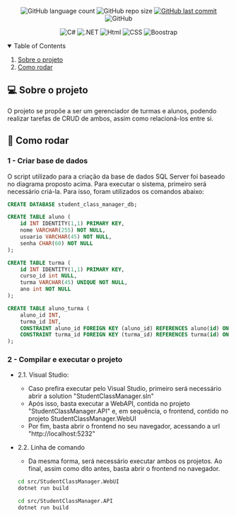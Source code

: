 <p align="center">
  <img alt="GitHub language count" src="https://img.shields.io/github/languages/count/GabrielBueno200/StudentClassManager">

  <img alt="GitHub repo size" src="https://img.shields.io/github/repo-size/GabrielBueno200/StudentClassManager">
  
  <a href="https://github.com/GabrielBueno200/monty-hall">
    <img alt="GitHub last commit" src="https://img.shields.io/github/last-commit/GabrielBueno200/StudentClassManager">
  </a>
  
   <img alt="GitHub" src="https://img.shields.io/github/license/GabrielBueno200/StudentClassManager">
</p>

<!-- PROJECT LOGO -->
<p align="center">
  <img alt="C#" src="https://img.shields.io/badge/C%23-239120?style=for-the-badge&logo=c-sharp&logoColor=white"/>
  <img alt=".NET" src="https://img.shields.io/badge/.NET-5C2D91?style=for-the-badge&logo=.net&logoColor=white"/>
  <img alt="Html" src="https://img.shields.io/badge/HTML-239120?style=for-the-badge&logo=html5&logoColor=white"/>
  <img alt="CSS" src="https://img.shields.io/badge/CSS-239120?&style=for-the-badge&logo=css3&logoColor=white"/>
  <img alt="Boostrap" src="https://img.shields.io/badge/Bootstrap-563D7C?style=for-the-badge&logo=bootstrap&logoColor=white"/>
</p>



<!-- TABLE OF CONTENTS -->
<details open="open">
  <summary>Table of Contents</summary>
  <ol>
    <li>
      <a href="#-about-the-project">Sobre o projeto</a>
    </li>
    <li>
      <a href="#-how-to-run">Como rodar</a>
    </li>
  </ol>
</details>


<!-- ABOUT THE PROJECT -->
## 💻 Sobre o projeto
O projeto se propõe a ser um gerenciador de turmas e alunos, podendo realizar tarefas de CRUD de ambos, assim como relacioná-los entre si.

<!-- HOW TO RUN -->
## 🚀 Como rodar
 
### 1 - Criar base de dados 
O script utilizado para a criação da base de dados SQL Server foi baseado no diagrama proposto acima. Para executar o sistema, primeiro será necessário criá-la.
Para isso, foram utilizados os comandos abaixo:

```sql
CREATE DATABASE student_class_manager_db;

CREATE TABLE aluno (
    id INT IDENTITY(1,1) PRIMARY KEY,
    nome VARCHAR(255) NOT NULL,
    usuario VARCHAR(45) NOT NULL,
    senha CHAR(60) NOT NULL
);

CREATE TABLE turma (
    id INT IDENTITY(1,1) PRIMARY KEY,
    curso_id int NULL,
    turma VARCHAR(45) UNIQUE NOT NULL,
    ano int NOT NULL
);

CREATE TABLE aluno_turma (
	aluno_id INT,
	turma_id INT,
    CONSTRAINT aluno_id FOREIGN KEY (aluno_id) REFERENCES aluno(id) ON DELETE CASCADE,
    CONSTRAINT turma_id FOREIGN KEY (turma_id) REFERENCES turma(id) ON DELETE CASCADE
);
```
 
### 2 - Compilar e executar o projeto

- 2.1. Visual Studio:
  - Caso prefira executar pelo Visual Studio, primeiro será necessário abrir a solution "StudentClassManager.sln"
  - Após isso, basta executar a WebAPI, contida no projeto "StudentClassManager.API" e, em sequência, o frontend, contido no projeto StudentClassManager.WebUI 
  - Por fim, basta abrir o frontend no seu navegador, acessando a url "http://localhost:5232"

- 2.2. Linha de comando
  - Da mesma forma, será necessário executar ambos os projetos. Ao final, assim como dito antes, basta abrir o frontend no navegador. 
  ```bash
  cd src/StudentClassManager.WebUI
  dotnet run build
  ```
  ```bash
  cd src/StudentClassManager.API
  dotnet run build
  ```
